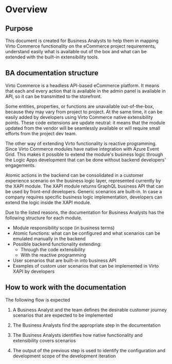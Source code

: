 # Overview

## Purpose

This document is created for Business Analysts to help them in mapping Virto Commerce functionality on the eCommerce project requirements, understand easily what is available out of the box and what can be extended with the built-in extensibility tools.

## BA documentation structure

Virto Commerce is a headless API-based eCommerce platform. It means that each and every action that is available in the admin panel is available in API, so it can be transmitted to the storefront. 

Some entities, properties, or functions are unavailable out-of-the-box, because they may vary from project to project. At the same time, it can be easily added by developers using Virto Commerce native extensibility points. These code extensions are update neutral: it means that the module updated from the vendor will be seamlessly available or will require small efforts from the project dev team.

<Add declarative extensibility>

The other way of extending Virto functionality is reactive programming. Since Virto Commerce modules have native integration with Azure Event Grid. This makes it possible to extend the module's business logic through the Logic Apps development that can be done without backend developers' engagements.

Atomic actions in the backend can be consolidated in a customer experience scenario on the business logic layer, represented currently by the XAPI module. The XAPI module returns GraphQL business API that can be used by front-end developers. Generic scenarios are built-in. In case a company requires specific business logic implementation, developers can extend the logic inside the XAPI module.

Due to the listed reasons, the documentation for Business Analysts has the following structure for each module.

* Module responsibility scope (in business terms)
* Atomic functions: what can be configured and what scenarios can be emulated manually in the backend
* Possible backend functionality extending: 
    * Through the code extensibility
    * With the reactive programming
* User scenarios that are built-in into business API
* Examples of custom user scenarios that can be implemented in Virto XAPI by developers

## How to work with the documentation
The following flow is expected

1. A Business Analyst and the team defines the desirable customer journey scenarios that are expected to be implemented

2. The Business Analysts find the appropriate step in the documentation

3. The Business Analysts identifies how native functionality and extensibility covers scenarios

4. The output of the previous step is used to identify the configuration and development scope of the development iteration